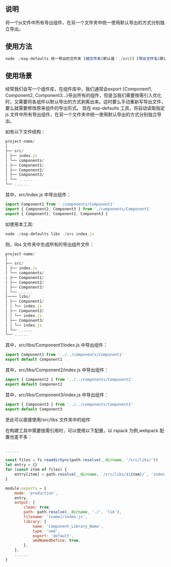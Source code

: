 ## 说明

将一个js文件中所有导出组件，在另一个文件夹中统一使用默认导出的方式分别独立导出。

## 使用方法

```javascript
node ./exp-defaults 统一导出的文件夹 [根文件夹(默认值：./src)] [导出文件名(默认值：index.js)]
```

## 使用场景

经常我们会写一个组件库，在组件库中，我们通常会export {Component1, Component2, Component3...}导出所有的组件，但是当我们需要按需引入优化时，又需要将各组件以默认导出的方式剥离出来。这时要么手动重新写导出文件，要么就需要修改原来组件的导出形式。
现在 exp-defaults 工具，将自动读取指定 js 文件中所有导出组件，在另一个文件夹中统一使用默认导出的方式分别独立导出。

如有以下文件结构：
```javascript
project-name/
│
├── src/
│ ├── index.js
│ └── components/
│ ├── Component1/
│ ├── Component2/
│ ├── Component3/
│ └── ......
└── ......
```

其中，src/index.js 中导出组件：

```javascript
import Component1 from './components/Component1'
import { Component2, Component3 } from './components/Component1'
export { Component1, Component2, Component3 }
```

如使用本工具:

```javascript
node ./exp-defaults libs ./src index.js
```

则，libs 文件夹中生成所有的导出组件文件：
```javascript
project-name/
│
├── src/
│ ├── index.js
│ └── components/
│ ├── Component1/
│ ├── Component2/
│ ├── Component3/
│ └── ......
│──── libs/
│ ├── Component1/
│ │ └── index.js
│ ├── Component2/
│ │ └── index.js
│ ├── Component3/
│ │ └── index.js
│ └── ......
└── ......
```

其中，src/libs/Component1/index.js 中导出组件：

```javascript
import Component1 from '../../components/Component1'
export default Component1
```

其中，src/libs/Component2/index.js 中导出组件：

```javascript
import { Component2 } from '../../components/Component2'
export default Component2
```

其中，src/libs/Component3/index.js 中导出组件：

```javascript
import { Component3 } from '../../components/Component3'
export default Component3
```

至此可以直接使用/src/libs 文件夹中的组件

在构建工具中需要按需引用时，可以使用以下配置，以 rspack 为例,webpack 配置也差不多：

```javascript

......

const files = fs.readdirSync(path.resolve(__dirname, '/src/libs/'))
let entry = {}
for (const item of files) {
    entry[item] = path.resolve(__dirname, `/src/libs/${item}/`, 'index.js')
}

module.exports = {
    mode: 'production',
    entry,
    output: {
        clean: true,
        path: path.resolve(__dirname, './', 'lib'),
        filename: '[name]/index.js',
        library: {
            name: 'Component_Library_Name',
            type: 'umd',
            export: 'default',
            umdNamedDefine: true,
        },
    },
    ......
}

```
